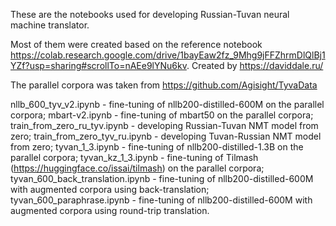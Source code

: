 These are the notebooks used for developing Russian-Tuvan neural machine translator.

Most of them were created based on the reference notebook https://colab.research.google.com/drive/1bayEaw2fz_9Mhg9jFFZhrmDlQlBj1YZf?usp=sharing#scrollTo=nAEe9lYNu6kv. Created by https://daviddale.ru/

The parallel corpora was taken from https://github.com/Agisight/TyvaData

nllb_600_tyv_v2.ipynb - fine-tuning of nllb200-distilled-600M on the parallel corpora;
mbart-v2.ipynb - fine-tuning of mbart50 on the parallel corpora;
train_from_zero_ru_tyv.ipynb - developing Russian-Tuvan NMT model from zero;
train_from_zero_tyv_ru.ipynb - developing Tuvan-Russian NMT model from zero;
tyvan_1_3.ipynb - fine-tuning of nllb200-distilled-1.3B on the parallel corpora;
tyvan_kz_1_3.ipynb - fine-tuning of Tilmash (https://huggingface.co/issai/tilmash) on the parallel corpora;
tyvan_600_back_translation.ipynb - fine-tuning of nllb200-distilled-600M with augmented corpora using back-translation;
tyvan_600_paraphrase.ipynb - fine-tuning of nllb200-distilled-600M with augmented corpora using round-trip translation.
